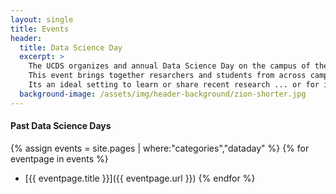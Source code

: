 ```yaml
---
layout: single
title: Events
header:
  title: Data Science Day
  excerpt: >
    The UCDS organizes and annual Data Science Day on the campus of the University of Utah.
    This event brings together resarchers and students from across campus and the community, and local industry.
    Its an ideal setting to learn or share recent research ... or for industry to recruit our most enganged students.
  background-image: /assets/img/header-background/zion-shorter.jpg
---
```


#### Past Data Science Days
{% assign events = site.pages | where:"categories","dataday" %}
{% for eventpage in events %}
* [{{ eventpage.title }}]({{ eventpage.url }})
{% endfor %}
